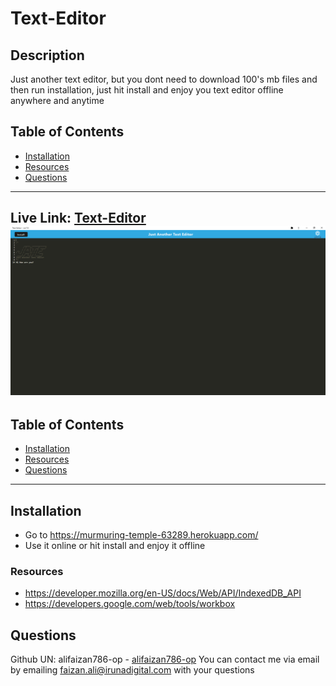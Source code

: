 # Text-Editor
## Description
Just another text editor, but you dont need to download 100's mb files and then run installation, just hit install and enjoy you text editor offline anywhere and anytime

## Table of Contents
- [Installation](#installation)
- [Resources](#resources)
- [Questions](#questions)
---

Live Link: [Text-Editor](https://murmuring-temple-63289.herokuapp.com/)
![Demo](https://raw.githubusercontent.com/alifaizan786-op/Text-Editor/1bc4b715e764c1ff835ebfdecbeadfcde856409b/demo.PNG)
---
## Table of Contents
- [Installation](#installation)
- [Resources](#resources)
- [Questions](#questions)
---
## Installation
- Go to https://murmuring-temple-63289.herokuapp.com/
- Use it online or hit install and enjoy it offline



### Resources
- https://developer.mozilla.org/en-US/docs/Web/API/IndexedDB_API
- https://developers.google.com/web/tools/workbox


## Questions
Github UN: alifaizan786-op - [alifaizan786-op](https://github.com/alifaizan786-op)
You can contact me via email by emailing faizan.ali@irunadigital.com with your questions
    
    
